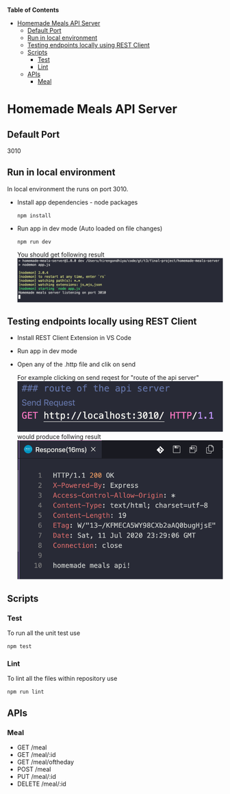 **Table of Contents**

- [Homemade Meals API Server](#homemade-meals-api-server)
  - [Default Port](#default-port)
  - [Run in local environment](#run-in-local-environment)
  - [Testing endpoints locally using REST Client](#testing-endpoints-locally-using-rest-client)
  - [Scripts](#scripts)
    - [Test](#test)
    - [Lint](#lint)
  - [APIs](#apis)
    - [Meal](#meal)

# Homemade Meals API Server

## Default Port

3010

## Run in local environment

In local environment the runs on port 3010.

- Install app dependencies - node packages
  ```
  npm install
  ```
- Run app in dev mode (Auto loaded on file changes)
  ```
  npm run dev
  ```
  You should get following result
  ![dev-scipt](./docs/images/run-dev-script.png)

## Testing endpoints locally using REST Client

- Install REST Client Extension in VS Code
- Run app in dev mode
- Open any of the .http file and clik on send

  For example clicking on send reqest for "route of the api server"
  ![app_root_client](docs/images/api_root_client.png)
  would produce follwing result
  ![app_root_client_result](docs/images/api_root_client_result.png)

## Scripts

### Test

To run all the unit test use

```
npm test
```

### Lint

To lint all the files within repository use

```
npm run lint
```

## APIs

### Meal

- GET /meal
- GET /meal/:id
- GET /meal/oftheday
- POST /meal
- PUT /meal/:id
- DELETE /meal/:id
